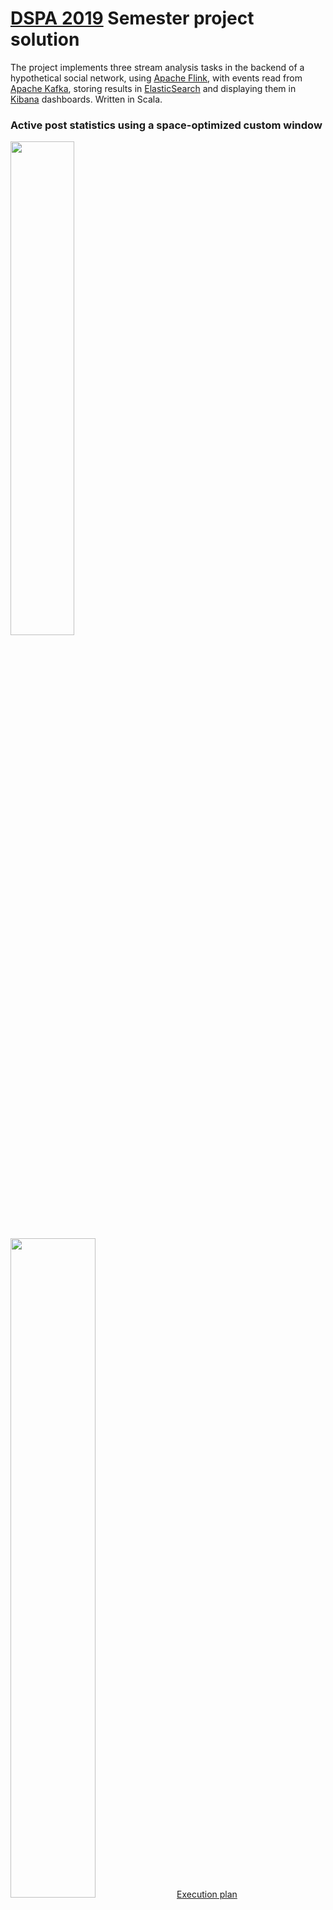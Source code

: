 # [DSPA 2019](https://www.systems.ethz.ch/node/1413) Semester project solution

The project implements three stream analysis tasks in the backend of a hypothetical social network, using [Apache Flink](https://flink.apache.org/), with events read from [Apache Kafka](https://kafka.apache.org/), storing results in [ElasticSearch](https://www.elastic.co/products/elasticsearch) and displaying them in [Kibana](https://www.elastic.co/products/kibana) dashboards. Written in Scala.
### Active post statistics using a space-optimized custom window
<img src="https://raw.githubusercontent.com/rschoening/mvrs-dspa/master/doc/images/poststatistics-sketch.png" width="45%" style="padding-right:15px"/>&nbsp;<img src="https://raw.githubusercontent.com/rschoening/mvrs-dspa/master/doc/images/kibana-dashboard-activeposts.png" width="52%"/>
[Execution plan](https://github.com/rschoening/mvrs-dspa/blob/master/doc/plans/poststatistics_to_kafka.pdf)

### Friend recommendation using LSH (Locality Sensitive Hashing)
Based on [Mining of Massive Datasets](http://infolab.stanford.edu/~ullman/mmds/book.pdf) (Leskovec, Rajaraman, Ullman), and using Twitter's [algebird](https://github.com/twitter/algebird) library.<p>
<img src="https://raw.githubusercontent.com/rschoening/mvrs-dspa/master/doc/images/recommendations-sketch.png" width="45%" style="padding-right:15px"/>&nbsp;<img src="https://raw.githubusercontent.com/rschoening/mvrs-dspa/master/doc/images/kibana-dashboard-recommendations-2.png" width="52%"/>
[Execution plan](https://github.com/rschoening/mvrs-dspa/blob/master/doc/plans/recommendations.pdf)

### Unusual activity detection
This uses a streaming K-Means implementation, even if an unsupervised approach is probably not adequate for detecting unusual behaviour. But with the randomly generated test data, trying to select the best model for the task seemed not worthwhile. On the other hand, K-Means provided a simple enough example to explore the mechanisms for both training and inference of a ML model on streams.<p> 
<img src="https://raw.githubusercontent.com/rschoening/mvrs-dspa/master/doc/images/unusual-activity-sketch.png" width="45%" style="padding-right:15px"/>&nbsp;<img src="https://raw.githubusercontent.com/rschoening/mvrs-dspa/master/doc/images/kibana-dashboard-clustering.png" width="52%"/>
[Execution plan](https://github.com/rschoening/mvrs-dspa/blob/master/doc/plans/unusual_activity.pdf)

### Solution architecture
<img src="https://raw.githubusercontent.com/rschoening/mvrs-dspa/master/doc/images/solution-architecture-crop.png" width="55%" style="display:block; margin-left:auto; margin-right:auto" />

## Setup overview (details below)
1. `git clone https://github.com/rschoening/mvrs-dspa.git`
1. cd to `mvrs-dspa`, run `mvn package` to produce `target/mvrs-dspa-1.0.jar` (to submit to Flink cluster, job classes per project task are listed below)
1. copy csv test data to `mvrs-dspa/docker/data` (-> subdirectories `streams` and `tables`)
1. set environment variable `MVRS_DSPA_DATA_DIR` to data directory path (e.g. `export MVRS_DSPA_DATA_DIR=file:///dspa19/projects/mvrs-dspa/docker/data` in `.profile`)
1. import project (`pom.xml`) in IDEA using default settings, and restore the deleted run configurations using `git checkout -- .idea/runConfigurations`. Restart IDEA
1. as privileged user:
   1. make sure that `dockerd` is running
   1. in `mvrs-dspa/docker` run `docker-compose up -d` (takes a while to download all images, first time only)
   1. check if all containers are up (see caveat below)
1. import Kibana dashboards (`mvrs-dspa/docker/kibana/export.json`)
1. in IDEA: run data preparation jobs 
   * `Preparation: load static tables (csv -> ElasticSearch)`
   * `Preparation: load events (csv -> Kafka)` (redo this after restarting docker containers)
1. Done. The analytic jobs can now be run in any order and repeatedly from IDEA (or by submitting the jar to the Flink container). Check results in Kibana dashboards on http://localhost:5602. Most jobs launch the Flink dashboard also when run from IDEA.
   * `Task 1.1: active post statistics (Kafka -> Kafka, post info: Kafka -> ElasticSearch)`
   * `Task 1.2: active post statistics - (Kafka -> ElasticSearch) [NO UI]` (start after 1.1)
   * `Task 2: user recommendations (Kafka -> ElasticSearch)`
   * `Task 3: unusual activity detection (Kafka -> ElasticSearch)`

## Prerequisites
* docker
* docker compose
* Maven 3.6
* Java 1.8
* IntelliJ IDEA 2019.1
* Scala plugin for IntelliJ IDEA:
<img src="https://github.com/rschoening/mvrs-dspa/blob/master/doc/images/intellij-scala-plugin.png" alt="Scala plugin" width="60%"/>

## Setting up the development environment
1. cd to parent directory for project, enter `git clone https://github.com/rschoening/mvrs-dspa.git`
1. copy the csv test data directories `streams` and `tables` from `1k-users-sorted` or `10k-users-sorted` to the subdirectory `docker/data` of the repository (it is recommended to start with `1k-users-sorted` for the initial setup)
1. set environment variable `MVRS_DSPA_DATA_DIR` to the absolute file URI to the repository subdirectory `docker/data` such that it is visible for IDEA (e.g. `export MVRS_DSPA_DATA_DIR=file:///dspa19/projects/mvrs-dspa/docker/data` in `.profile`)
1. start IntelliJ IDEA -> "Import Project" (selecting `pom.xml` in `mvrs-dspa`), accepting all defaults. Unfortunately, during the import process the configured run configurations are deleted. To bring them back:
   1. close IDEA
   1. cd to the project directory
   1. enter `git checkout -- .idea/runConfigurations` 
   1. restart IDEA and open the project
   1. confirm that the run configurations (drop down list in upper right of IDEA window) are available (order can differ):
      <img src="https://github.com/rschoening/mvrs-dspa/blob/master/doc/images/idea-run-configurations.png" alt="IDEA run configurations" width="60%"/>

## Setting up the runtime environment
1. make sure that `dockerd` is running
1. cd to the repository: `mvrs-dspa/docker`
1. as privileged user, enter `docker-compose up -d`
1. check that all containers were started successfully: enter `docker-compose ps` The following containers should be listed:
```
Name                    Command                         State  Ports                       
----------------------------------------------------------------------------------------------------------------
docker_elasticsearch_1  /usr/local/bin/docker-entr ...  Up    0.0.0.0:9201->9200/tcp, 9300/tcp                  
docker_exporter_1       /bin/node_exporter              Up    0.0.0.0:9101->9100/tcp                            
docker_grafana_1        /run.sh                         Up    0.0.0.0:3001->3000/tcp                            
docker_jobmanager_1     /docker-entrypoint.sh jobm ...  Up    6123/tcp, 0.0.0.0:8082->8081/tcp, 9249/tcp        
docker_kafka_1          start-kafka.sh                  Up    0.0.0.0:9092->9092/tcp, 9093/tcp                  
docker_kibana_1         /usr/local/bin/kibana-docker    Up    0.0.0.0:5602->5601/tcp                            
docker_prometheus_1     /bin/prometheus --config.f ...  Up    0.0.0.0:9091->9090/tcp                            
docker_taskmanager_1    /docker-entrypoint.sh task ...  Up    6121/tcp, 6122/tcp, 6123/tcp, 8081/tcp, 9249/tcp  
docker_zookeeper_1      /bin/sh -c /usr/sbin/sshd  ...  Up    0.0.0.0:2181->2181/tcp, 22/tcp, 2888/tcp, 3888/tcp
```
   * in case `docker_elasticsearch_1` is not listed:
      1. as su, enter `sysctl -w vm.max_map_count=262144` (see https://www.elastic.co/guide/en/elasticsearch/reference/6.7/vm-max-map-count.html).
      1. `docker-compose down`
      1. `docker-compose up -d`
      1. check again with `docker-compose ps`
5. Import the dashboards in Kibana:
   1. open Kibana in the browser, at http://localhost:5602/
   1. go to `Management`-> `Saved Objects`
   1. import `export.json` from `mvrs-dspa/docker/kibana`
   
      <img src="https://github.com/rschoening/mvrs-dspa/blob/master/doc/images/kibana-saved-objects-import.png" alt="Kibana import objects" width="60%"/>
   1. go to `Index patterns` and *star* one of the listed index patterns. Any will do (otherwise the imported dashboards are not listed)
   
      <img src="https://github.com/rschoening/mvrs-dspa/blob/master/doc/images/kibana-index-patterns-star.png" alt="Kibana import objects" width="60%"/>

### Configuration files for container services
* The Flink containers read the Flink config file from a volume mapped to the host machine: `mvrs-dspa/docker/flink/conf/flink-conf.yaml`
* Prometheus similarly reads its configuration from a volume mapped to a host directory: `mvrs-dspa/docker/prometheus/prometheus.yml`
* A similar mapping could be made for ElasticSearch and Kibana configuration directories (not currently needed)
* The Kafka container allows parameter customization via environment variables set in the `docker-compose.yml` file, which are translated to matching Kafka properties (dropping the `KAFKA_`-prefix and replacing `_` with `.`, e.g. `KAFKA_TRANSACTION_MAX_TIMEOUT_MS` -> `transaction.max.timeout.ms`)

## Running the Flink jobs
### Overview
* The data preparation and analytic jobs can be configured using the [application.conf](https://github.com/rschoening/mvrs-dspa/blob/master/src/main/resources/application.conf) file. The individual settings are explained in that file. The current configuration can be used as-is for the low-volume test datasets (1K). For the high-volume data, the value for `data.speedup-factor` needs to be reduced (to 2500).
* The analytic jobs depend on the data to have previously been loaded using the data preparation jobs. There are no dependencies _between_ analytic jobs for different project tasks.
* Note that restarting the Kafka container deletes the topics. Also, when starting jobs that write to a Kafka topic, the topic is first deleted and recreated if it exists. Consequences are:
  * after starting the docker container for Kafka, the data preparation job that writes events to Kafka must be re-run (the same is _not_ true for the ElasticSearch indices, which are maintained across container restarts in a docker volume)
  * when starting a job that writes to a Kafka topic, there should not be another job running that reads from the same topic, or the deletion will fail. This only affects the two jobs for active post statistics (the first of which writes to Kafka, from which the second reads)
* Most IDEA run configuration set the program argument `local-with-ui` to launch the Flink dashboard UI and publish metrics to Prometheus. This can be removed if multiple jobs should be run simultaneously (to avoid a port binding exception on startup).

### Data preparation
The following two jobs must have been run prior to running any of the analytics jobs.
* The first job (writing static data to ElasticSearch) must be re-run after changing the LSH configuration for the recommendations task (in [application.conf](https://github.com/rschoening/mvrs-dspa/blob/master/src/main/resources/application.conf)), as the MinHash/LSH configuration in the prepared static data and the recommendation job must match for correct results.
* As noted above, the second job (writing the events to Kafka) needs to be re-run after restarting the Kafka container.
* The two jobs terminate in less than a minute total, for the low-volume testdata.

#### Loading static data into ElasticSearch
* Inputs:
  * csv files in testdata directory `tables` (location configured in `application.conf` and environment variable `MVRS_DSPA_DATA_DIR`)
* Outputs:
  * ElasticSearch indexes `mvrs-recommendation-person-features`, `mvrs-recommendation-forum-features`, `mvrs-recommendation-person-minhash`, `mvrs-recommendation-known-persons`, `mvrs-recommendation-lsh-buckets`
* [Execution plan](https://github.com/rschoening/mvrs-dspa/blob/master/doc/plans/load_static_tables.pdf)
* Job class: `org.mvrs.dspa.jobs.preparation.LoadStaticDataJob`
* in IDEA, execute the run configuration `Preparation: load static tables (csv -> ElasticSearch)`
   * The job can be re-run as needed. Output indices are deleted and recreated if they already exist.
* Checking results: the load progress and final result can be observed in Kibana:
   * Document counts on index management page:
     <img src="https://github.com/rschoening/mvrs-dspa/blob/master/doc/images/kibana-index-management.png" alt="Kibana index management" width="60%"/>
   * `Discover` page (make sure to set time range to something like 'Last 15 minutes', as the static data is timestamped with insertion time):
   
     <img src="https://github.com/rschoening/mvrs-dspa/blob/master/doc/images/kibana-discover-static-data-loading.png" alt="Kibana discover - static data" width="60%"/>

#### Writing events to Kafka
* Inputs:
   * csv files in testdata directory `streams` (location configured in `application.conf` and environment variable `MVRS_DSPA_DATA_DIR`)
* Outputs:
   * Event topics in Kafka: `mvrs_comments`, `mvrs_likes`, `mvrs_posts`
* [Execution plan](https://github.com/rschoening/mvrs-dspa/blob/master/doc/plans/write_events_to_kafka.pdf)
* Job class: `org.mvrs.dspa.jobs.preparation.WriteEventsToKafkaJob`
* in IDEA, execute the run configuration `Preparation: load events (csv -> Kafka)`
* Checking results: 
   * Metrics in Flink Dashboard or Prometheus/Grafana
   * Querying partition offsets using the Kafka CLI

##### Notes
  * To simulate out-of-order events, the value for `data.random-delay` in `application.conf` file can be modified prior to loading the events into Kafka. The random delay is used to parameterize a normal distribution of delays, with a mean of 1/4 and standard deviation of 1/2 of the configured value, capping the distribution at that value (see `org.mvrs.dspa.utils.FlinkUtils.getNormalDelayMillis()`)  
  * The speedup factor (`data.speedup-factor` in `application.conf`) is only applied during the analytic jobs, not during data preparation.
  * To allow precise control over the ordering and lateness of events when reading from Kafka, the preparation job uses a single worker, and writes to a single Kafka partition. Doing otherwise would create additional sources of un-ordering that would not allow exact control of lateness/reordering based on defined values for `data.random-delay` and `data.max-out-of-orderness`. See also the discussion for `data.kafka-partition.count` in [application.conf](https://github.com/rschoening/mvrs-dspa/blob/master/src/main/resources/application.conf)

### General observations for analytic tasks
* The analytic jobs apply the speedup factor when reading from Kafka (`application.conf` contains comments on tested speedup factors).
* Most of the analytic jobs print information about late events encountered in the final result to standard output. Late events can be simulated by setting `data.max-out-of-orderness` to a value smaller than `data.random-delay`.
* Contrary to the initial plan, the reply tree is now reconstructed *after* reading from Kafka. Reason: this function was specifically built to run in parallel and to be fault-tolerant, both aspects are no longer relevant for the data loading into Kafka (to ensure defined bounds for out-of-orderness and lateness of events, as noted above). So to keep things interesting, the reply tree is assembled after reading from Kafka, and therefore as part of all analytic jobs.
* ... and interesting it turned out to be, as I realized that the use of union list state for the comment-to-post mapping leads to full replication of the implicitly partitioned operator state on recovery/rescaling. The original plan was to deal with the unbounded state by partitioning it across machines, which breaks down after the first failure (as the function apparently cannot know which mappings it could discard). So this mapping should really be maintained in a central datastore, which would require disassembling the function logic into a subgraph dealing with asynchronous data access to ElasticSearch and persistence of newly found mappings. Being a bit more familiar with Async I/O functions and side outputs by now, this seems feasible though. **_Edit_** this has now been implemented (see operators between 'Async I/O: look up post for comment' and 'Sink: ElasticSearch: mvrs-post-for-comment' in execution plans of analytic jobs that read from Kafka).

### Active post statistics
#### Calculating post statistics
* Inputs
   * Kafka topics: `mvrs_comments`, `mvrs_likes`, `mvrs_posts`
* Outputs
   * Kafka topic: `mvrs_poststatistics`
   * ElasticSearch index: `mvrs-active-post-statistics-postinfos`
* [Execution plan](https://github.com/rschoening/mvrs-dspa/blob/master/doc/plans/poststatistics_to_kafka.pdf)
* Job class: `org.mvrs.dspa.jobs.activeposts.ActivePostStatisticsJob`
* in IDEA, execute the run configuration `Task 1.1: active post statistics (Kafka -> Kafka, post info: Kafka -> ElasticSearch)`
* Checking results:
  * View the incoming documents in `mvrs-active-post-statistics-postinfos` using the `Discover` page in Kibana (setting the time range to the start event time of the stream, i.e. February 2012 for the low-volume stream).
  * run the next job to write the statistics to ElasticSearch.
  * Integration tests in `jobs.activeposts.PostStatisticsFunctionITSuite`

#### Notes
* Job-specific configuration parameters are defined in `jobs.active-post-statistics` ([application.conf](https://github.com/rschoening/mvrs-dspa/blob/master/src/main/resources/application.conf))
* This job uses the `EXACTLY_ONCE` semantic for writing to Kafka. However not all the relevant Kafka settings have yet been revised and adjusted for this. The necessary Kafka configuration parameters can be set in the `docker-compose.yml` file (in the form `KAFKA_TRANSACTION_MAX_TIMEOUT_MS : 3600000`)

#### Writing post statistics results to ElasticSearch index
* Inputs (generated by previous job)
  * Kafka topic: `mvrs_poststatistics`
  * ElasticSearch index: `mvrs-active-post-statistics-postinfos`
* Outputs
  * ElasticSearch index: `mvrs-active-post-statistics`
* [Execution plan](https://github.com/rschoening/mvrs-dspa/blob/master/doc/plans/poststatistics_to_es.pdf)
* Job class: `org.mvrs.dspa.jobs.activeposts.WriteActivePostStatisticsToElasticSearchJob`
* In IDEA, execute the run configuration `Task 1.2: active post statistics - (Kafka -> ElasticSearch) [NO UI]`
  * The run configuration does _not_ set the argument `local-with-ui`, to allow for parallel execution with the previous task on local machine/minicluster.
* Checking results:
   * Kibana dashboard: [\[DSPA\] Active post statistics](http://localhost:5602/app/kibana#/dashboard/a0af2f50-4f0f-11e9-acde-e1c8a6292b89)
      * Note that the "New posts per hour" gauge on the right is based on the `mvrs-active-post-statistics-postinfos` index populated by the previous job. All other visualizations on this dashboard are based on `mvrs-active-post-statistics` written by this job.
      * The table on the left aggregates all statistics records for a post within the time range of the dashboard, and shows the maximum values observed in any of the contained 12-hour windows, sorting by the maximum number of distinct persons. The raw statistics documents in `mvrs-active-post-statistics` can be viewed on `Discover` (top left, below Kibana logo).
      * Make sure to set the time range (upper right) to the beginning of the stream (February 2012 for the low volume stream). A period of one week is recommended.
      * When clicking on a tag in the tag cloud (or some other parts of visualizations), a persistent filter is defined. These filters are displayed on the top-left of the dashboard and can be removed again.

#### Notes
* Job-specific configuration parameters are defined in `jobs.active-post-statistics` ([application.conf](https://github.com/rschoening/mvrs-dspa/blob/master/src/main/resources/application.conf))
* The purpose of the lookup of post/forum information in ElasticSearch is to avoid carrying the post information along with the statistics stream; instead that stream is kept lean, and enriched later when writing to ElasticSearch for analysis. An alternative strategy would be to connect/join the statistics stream to the enriched post stream prior to writing the statistics to ElasticSearch. Since having the post content for search/display in Kibana is anyway useful, and the cache-enabled Async I/O queries to ElasticSearch perform quite well, the current approach was preferred.

### Recommendations
* Inputs (created by data preparation jobs, which have to be run before, see above): 
   * Event topics in Kafka: `mvrs_comments`, `mvrs_likes`, `mvrs_posts`
   * ElasticSearch indexes with static data: `mvrs-recommendation-person-features`, `mvrs-recommendation-forum-features`, `mvrs-recommendation-person-minhash`, `mvrs-recommendation-known-persons`, `mvrs-recommendation-lsh-buckets`
* Outputs (re-generated automatically when the job starts):
   * ElasticSearch index with recommendation documents: `mvrs-recommendations`
   * ElasticSearch index with post features: `mvrs-recommendation-post-features`
* [Execution plan](https://github.com/rschoening/mvrs-dspa/blob/master/doc/plans/recommendations.pdf)
* Job class: `org.mvrs.dspa.jobs.recommendations.RecommendationsJob`
* In IDEA, execute the run configuration `Task 2: user recommendations (Kafka -> ElasticSearch)` 
* Checking results:
   * Kibana dashboard: [\[DSPA\] Recommendations](http://localhost:5602/app/kibana#/dashboard/7c230710-6855-11e9-9ba6-39d0e49adb7a)
      * Make sure to set the time range (upper right) to the beginning of the stream (February 2012 for the low volume stream). All visualizations in Kibana depend on this time range.
      * The recommendation documents are shown on the left and can be investigated in detail (expanding the document tree, displaying as JSON etc.). Note that old recommendations for a given person are continuously replaced by current ones (upserts by person id). In a given time range, the number of documents will therefore diminish over time. Use the right-arrow next to the time range display to advance along with the tail of the stream. To look at a document in detail, it may be necessary to stop the stream, otherwise the document may be deleted quickly.
      <img src="https://github.com/rschoening/mvrs-dspa/blob/master/doc/images/kibana-dashboard-recommendations.png" alt="Kibana dashboard: recommendations" width="60%"/>
   * Unit and integration tests in test package `jobs.recommendations`

#### Notes
* Job-specific configuration parameters are defined in `jobs.recommendation` ([application.conf](https://github.com/rschoening/mvrs-dspa/blob/master/src/main/resources/application.conf))

### Unusual activity detection
* Inputs
   * Kafka topics: `mvrs_comments`, `mvrs_posts`
   * Control parameter file: path set by `jobs.activity-detection.cluster-parameter-file-path` in [application.conf](https://github.com/rschoening/mvrs-dspa/blob/master/src/main/resources/application.conf)
* Outputs
   * ElasticSearch indexes:
      * Classification results: `mvrs-activity-classification`
      * Cluster metadata: `mvrs-activity-cluster-metadata`
      * Control parameter parse error messages: path text file output directory set by `jobs.activity-detection.cluster-parameter-file-parse-errors-path` in [application.conf](https://github.com/rschoening/mvrs-dspa/blob/master/src/main/resources/application.conf)
* [Execution plan](https://github.com/rschoening/mvrs-dspa/blob/master/doc/plans/unusual_activity.pdf)
* Job class: `org.mvrs.dspa.jobs.clustering.UnusualActivityDetectionJob`
* In IDEA, execute the run configuration `Task 3: unusual activity detection (Kafka -> ElasticSearch)`
* Checking results:
   * Kibana dashboard: [\[DSPA\] Unusual activity detection](http://localhost:5602/app/kibana#/dashboard/83a893d0-6989-11e9-ba9d-bb8bdc29536e)
      * Make sure to set the time range (upper right) to the beginning of the stream (February 2012 for the low volume stream). A period of one week is recommended.
      * The diagram of cluster changes is meant as an example, the displayed variables would have to be more carefully defined. But since the job anyway focuses on the streaming mechanisms and a decent streaming K-means implementation, but not on a valid approach from a data science perspective, not much time was spent on this.
      * The cluster models and model change information can be investigated in the raw documents shown on the right.
      * The cluster metadata graph can have gaps since the used Kibana visualization does not interpolate across buckets with nodata (which may result due to extending windows). With a time range of 7 days, this should not happen. Different, more advanced visualizations are available in Kibana that interpolate across empty buckets. 
   * Unit tests for the K-Means implementation, cluster model management and control parameter parsing in test package `jobs.clustering`

#### Notes
* Job-specific configuration parameters are defined in `jobs.activity-detection` ([application.conf](https://github.com/rschoening/mvrs-dspa/blob/master/src/main/resources/application.conf))
* The labelling of clusters based on the control stream is currently only applied during the next cluster update. It would make more sense to apply these labels immediately for subsequent classifications. This would require connecting to the control stream twice, both on the cluster model update stream (for `k` and `decay`) and on the event classification stream (for the labels).

## Solution overview
### Package structure
```
└─ src                                      
│  └─ main                                  
│  │  └─ resources                          
│  │  │  └─ application.conf                │ configuration file, with documentation on all settings
│  │  └─ scala                              │
│  │     └─ org.mvrs.dspa                   │ root package of Scala solution
│  │        └─ db                           │ package with data access types for ElasticSearch 
│  │        │    ElasticSearchIndexes.scala │ - static registry of ElasticSearch indices
│  │        │                               │ - for each index there is a gateway class performing the schema-dependent
│  │        │                               │   operations required for that index (index creation, document creation, 
│  │        │                               │   Flink sink creation, AsyncI/O-function creation)
│  │        └─ functions                    │ package for stream functions that are not strictly tied to one job
│  │        └─ jobs                         │ package with job implementations 
│  │        │  └─ activeposts               │ package for active post statistics jobs
│  │        │  └─ clustering                │ package for unusual activity detection job
│  │        │  └─ preparation               │ package for data preparation jobs (static tables, events)
│  │        │  └─ recommendations           │ package for user recommendations job
│  │        └─ model                        │ package for domain model types
│  │        └─ streams                      │ package for input streams (csv, Kafka)
│  │        │    package.scala              │ methods for reading input streams (csv or Kafka, comments raw or resolved)
│  │        │    KafkaTopics.scala          │ static registry of Kafka topics
│  │        └─ utils                        │ (more or less) generic utilities 
│  │        Settings.scala                  │ Object for accessing settings in application.conf
│  └─ test                                  │ tests and test resources
│     └─ resources                          │
│     │  └─ resources                       │
│     │     └─ streams                      │ directory with reduced streaming test data files (csv)
│     └─ scala                              │
│        └─ categories                      │ package for definition of test categories
│        └─ db                              │ integration tests (ignored) for interaction with ElasticSearch
│        └─ functions                       │ unit and integration tests for functions package
│        └─ jobs                            │ unit and integration tests for the analytic tasks 
│        └─ streams                         │ unit and integration tests for the primary input streams
│        └─ utils                           │ tests and trials for utilities
└─ target                                   │
   └─ site                                  │
   │  └─ scaladoc                           │ scaladoc site generated with mvn scala:doc
   │        index.html                      │
   │  mvrs-dspa-1.0.jar                     │ the fat jar that can be submitted to a Flink cluster, built by 'mvn package'
```

### Configuration
* `mvrs-dspa/src/main/resources/application.conf`
  * Based on https://github.com/lightbend/config
  * Settings are documented in the file
  * Settings can be overridden at runtime using various mechanisms (see https://github.com/lightbend/config/blob/master/README.md#overview) 

### Scaladoc
* can be generated with `mvn scala:doc`
* written to `mvrs-dspa/target/site/scaladoc`

### Unit tests
* The plan was to have significantly more tests than what are there now. But time got short and it turned out that analysis of the end-to-end jobs (using metrics, Kibana, the progress monitor etc.) was more important, yielding unexpected findings I would never have looked for specifically in unit tests.
* Unit tests:
  * Scalatest
  * Naming convention: `...TestSuite`
* Integration tests involving the Flink Minicluster or external systems:
  * JUnit
  * Naming convention: `...ITSuite`
  * Most integration tests avoid external dependencies. Those that do interact with ElasticSearch or Kafka are ignored, and are only executed when invoked invidiually.
* IDEA run configurations: 
  * `ALL: integration tests (junit)`
  * `ALL: unit tests (scalatest)`

### ElasticSearch indexes
* The mappings, documents and queries used for these indexes are defined in the gateway classes in the `db` package. These classes can be accessed from the static registry `ElasticSearchIndexes.scala`.

## Addresses:
* Flink minicluster dashboard (when running jobs using the provided run configurations in IDEA): http://localhost:8081
* Flink "remote" cluster dashboard (docker): http://localhost:8082
* Kibana (docker): http://localhost:5602
  * Active post statistics: http://localhost:5602/app/kibana#/dashboard/a0af2f50-4f0f-11e9-acde-e1c8a6292b89
  * Recommendations: http://localhost:5602/app/kibana#/dashboard/7c230710-6855-11e9-9ba6-39d0e49adb7a
  * Activity detection: http://localhost:5602/app/kibana#/dashboard/83a893d0-6989-11e9-ba9d-bb8bdc29536e
* Prometheus (docker): http://localhost:9091
* Grafana (docker): http://localhost:3001 (no dashboards delivered as part of solution; initial login with admin/admin, then change pwd)
* ElasticSearch (docker, for status check): http://localhost:9201

## Troubleshooting
* Some possible problems and solutions are listed [here](https://github.com/rschoening/mvrs-dspa/blob/master/doc/Troubleshooting.md)

## Libraries
* [algebird](https://github.com/twitter/algebird)
* [elastic4s](https://github.com/sksamuel/elastic4s)
* [avro4s](https://github.com/sksamuel/avro4s)
* [kantan.csv](https://nrinaudo.github.io/kantan.csv/)
* [scalatest](http://www.scalatest.org/)
* [lightbend config](https://github.com/lightbend/config)
* [google guava](https://github.com/google/guava)
* [read typeclass](https://github.com/ChristopherDavenport/read)
* [scalacache](https://github.com/cb372/scalacache)
* [caffeine](https://github.com/ben-manes/caffeine)

